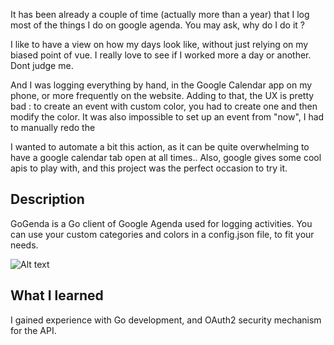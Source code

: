 



It has been already a couple of time (actually more than a year) that I log most of the things I do on google agenda.
You may ask, why do I do it ?

I like to have a view on how my days look like, without just relying on my biased point of vue. 
I really love to see if I worked more a day or another. Dont judge me.

And I was logging everything by hand, in the Google Calendar app on my phone, or more frequently on the website.
Adding to that, the UX is pretty bad : to create an event with custom color, you had to create one and then modify the color.
It was also impossible to set up an event from "now", I had to manually redo the 

I wanted to automate a bit this action, as it can be quite overwhelming to have a google calendar tab open at all times..
Also, google gives some cool apis to play with, and this project was the perfect occasion to try it.

## Description

GoGenda is a Go client of Google Agenda used for logging activities. You can use your custom categories and colors in a config.json file,
to fit your needs.

![Alt text](res/capture_gogenda.png)

## What I learned

I gained experience with Go development, and OAuth2 security mechanism for the API.
